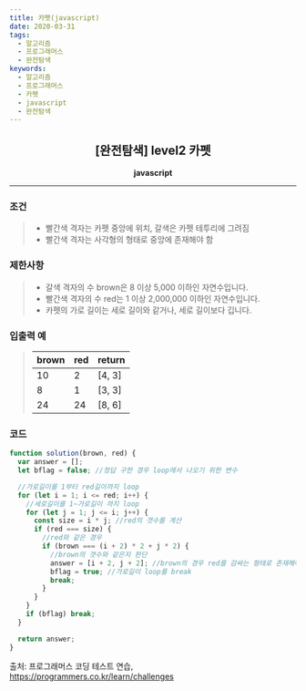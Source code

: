 ```yaml
---
title: 카펫(javascript)
date: 2020-03-31
tags:
  - 알고리즘
  - 프로그래머스
  - 완전탐색
keywords:
  - 알고리즘
  - 프로그래머스
  - 카펫
  - javascript
  - 완전탐색
---
```


## <center>[완전탐색] level2 카펫</center>

**<center>javascript</center>**

---

### 조건

> - 빨간색 격자는 카펫 중앙에 위치, 갈색은 카펫 테투리에 그려짐
> - 빨간색 격자는 사각형의 형태로 중앙에 존재해야 함

### 제한사항

> - 갈색 격자의 수 brown은 8 이상 5,000 이하인 자연수입니다.
> - 빨간색 격자의 수 red는 1 이상 2,000,000 이하인 자연수입니다.
> - 카펫의 가로 길이는 세로 길이와 같거나, 세로 길이보다 깁니다.

### 입출력 예

> | brown | red | return |
> | ----- | --- | ------ |
> | 10    | 2   | [4, 3] |
> | 8     | 1   | [3, 3] |
> | 24    | 24  | [8, 6] |

### 코드

```javascript
function solution(brown, red) {
  var answer = [];
  let bflag = false; //정답 구한 경우 loop에서 나오기 위한 변수

  //가로길이를 1부터 red길이까지 loop
  for (let i = 1; i <= red; i++) {
    //세로길이를 1~가로길이 까지 loop
    for (let j = 1; j <= i; j++) {
      const size = i * j; //red의 갯수를 계산
      if (red === size) {
        //red와 같은 경우
        if (brown === (i + 2) * 2 + j * 2) {
          //brown의 갯수와 같은지 판단
          answer = [i + 2, j + 2]; //brown의 경우 red를 감싸는 형태로 존재해야 함
          bflag = true; //가로길이 loop를 break
          break;
        }
      }
    }
    if (bflag) break;
  }

  return answer;
}
```

출처: 프로그래머스 코딩 테스트 연습, https://programmers.co.kr/learn/challenges
